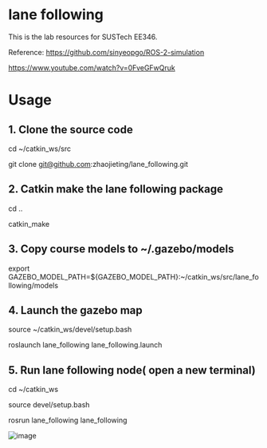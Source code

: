 # lane following
This is the lab resources for SUSTech EE346.

Reference: https://github.com/sinyeopgo/ROS-2-simulation

https://www.youtube.com/watch?v=0FveGFwQruk
# Usage

## 1. Clone the source code
  cd ~/catkin_ws/src
  
  git clone git@github.com:zhaojieting/lane_following.git
  
## 2. Catkin make the lane following package
  cd ..
  
  catkin_make

## 3. Copy course models to ~/.gazebo/models
   export GAZEBO_MODEL_PATH=${GAZEBO_MODEL_PATH}:~/catkin_ws/src/lane_following/models
   
## 4. Launch the gazebo map
   source ~/catkin_ws/devel/setup.bash
   
   roslaunch lane_following lane_following.launch 
## 5. Run lane following node( open a new terminal)
   
   cd ~/catkin_ws  
   
   source devel/setup.bash
   
   rosrun lane_following lane_following

 ![image](https://github.com/zhaojieting/linefollowing/blob/main/data/demo.png)
